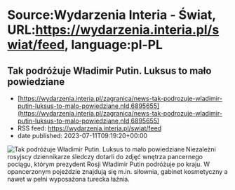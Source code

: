 # Source:Wydarzenia Interia - Świat, URL:https://wydarzenia.interia.pl/swiat/feed, language:pl-PL

## Tak podróżuje Władimir Putin. Luksus to mało powiedziane
 - [https://wydarzenia.interia.pl/zagranica/news-tak-podrozuje-wladimir-putin-luksus-to-malo-powiedziane,nId,6895655](https://wydarzenia.interia.pl/zagranica/news-tak-podrozuje-wladimir-putin-luksus-to-malo-powiedziane,nId,6895655)
 - RSS feed: https://wydarzenia.interia.pl/swiat/feed
 - date published: 2023-07-11T09:19:20+00:00

<p><a href="https://wydarzenia.interia.pl/zagranica/news-tak-podrozuje-wladimir-putin-luksus-to-malo-powiedziane,nId,6895655"><img align="left" alt="Tak podróżuje Władimir Putin. Luksus to mało powiedziane" src="https://i.iplsc.com/tak-podrozuje-wladimir-putin-luksus-to-malo-powiedziane/000HE2K5Y4LPTYFA-C321.jpg" /></a>Niezależni rosyjscy dziennikarze śledczy dotarli do zdjęć wnętrza pancernego pociągu, którym prezydent Rosji Władimir Putin podróżuje po kraju. W opancerzonym pojeździe znajdują się m.in. siłownia, gabinet kosmetyczny a nawet w pełni wyposażona turecka łaźnia.</p><br clear="all" />

